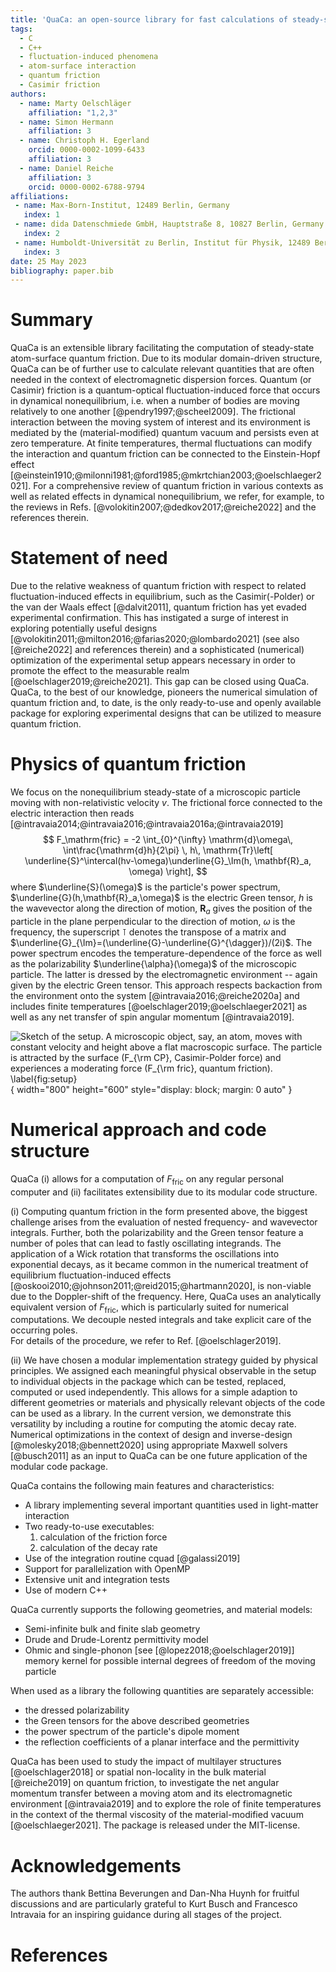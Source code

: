 ```yaml
---
title: 'QuaCa: an open-source library for fast calculations of steady-state quantum friction'
tags:
  - C
  - C++
  - fluctuation-induced phenomena
  - atom-surface interaction
  - quantum friction
  - Casimir friction
authors:
  - name: Marty Oelschläger
    affiliation: "1,2,3"
  - name: Simon Hermann
    affiliation: 3
  - name: Christoph H. Egerland
    orcid: 0000-0002-1099-6433
    affiliation: 3
  - name: Daniel Reiche
    affiliation: 3
    orcid: 0000-0002-6788-9794
affiliations:
 - name: Max-Born-Institut, 12489 Berlin, Germany
   index: 1
 - name: dida Datenschmiede GmbH, Hauptstraße 8, 10827 Berlin, Germany
   index: 2
 - name: Humboldt-Universität zu Berlin, Institut für Physik, 12489 Berlin, Germany
   index: 3
date: 25 May 2023
bibliography: paper.bib
---
```


# Summary

QuaCa is an extensible library facilitating the computation of steady-state atom-surface quantum friction.
Due to its modular domain-driven structure, QuaCa can be of further use to calculate relevant quantities that are often needed in the context of electromagnetic dispersion forces.
Quantum (or Casimir) friction is a quantum-optical fluctuation-induced force that occurs in dynamical nonequilibrium, i.e. when a number of bodies are moving relatively to one another [@pendry1997;@scheel2009].
The frictional interaction between the moving system of interest and its environment is mediated by the (material-modified) quantum vacuum and persists even at zero temperature.
At finite temperatures, thermal fluctuations can modify the interaction and quantum friction can be connected to the Einstein-Hopf effect [@einstein1910;@milonni1981;@ford1985;@mkrtchian2003;@oelschlaeger2021].
For a comprehensive review of quantum friction in various contexts as well as related effects in dynamical nonequilibrium, we refer, for example, to the reviews in Refs. [@volokitin2007;@dedkov2017;@reiche2022] and the references therein.

# Statement of need

Due to the relative weakness of quantum friction with respect to related fluctuation-induced effects in equilibrium, such as the Casimir(-Polder) or the van der Waals effect [@dalvit2011], quantum friction has yet evaded experimental confirmation.
This has instigated a surge of interest in exploring potentially useful designs [@volokitin2011;@milton2016;@farias2020;@lombardo2021] (see also [@reiche2022] and references therein) and a sophisticated (numerical) optimization of the experimental setup appears necessary in order to promote the effect to the measurable realm [@oelschlager2019;@reiche2021]. 
This gap can be closed using QuaCa. 
QuaCa, to the best of our knowledge, pioneers the numerical simulation of quantum friction and, to date, is the only ready-to-use and openly available package for exploring experimental designs that can be utilized to measure quantum friction.


# Physics of quantum friction

We focus on the nonequilibrium steady-state of a microscopic particle moving with non-relativistic velocity $v$.
The frictional force connected to the electric interaction then reads [@intravaia2014;@intravaia2016;@intravaia2016a;@intravaia2019]
$$
  F_\mathrm{fric} =
-2
\int_{0}^{\infty} \mathrm{d}\omega\, \int\frac{\mathrm{d}h}{2\pi} \, h\,
\mathrm{Tr}\left[
\underline{S}^\intercal(hv-\omega)\underline{G}_\Im(h, \mathbf{R}_a, \omega)
\right],
$$
where $\underline{S}(\omega)$ is the particle's power spectrum, $\underline{G}(h,\mathbf{R}_a,\omega)$ is the electric Green tensor, $h$ is the wavevector along the direction of motion, $\mathbf{R}_a$ gives the position of the particle in the plane perpendicular to the direction of motion, $\omega$ is the frequency, the superscript $\intercal$ denotes the transpose of a matrix and $\underline{G}_{\Im}=(\underline{G}-\underline{G}^{\dagger})/(2i)$.
The power spectrum encodes the temperature-dependence of the force as well as the polarizability $\underline{\alpha}(\omega)$ of the microscopic particle.
The latter is dressed by the electromagnetic environment -- again given by the electric Green tensor.
This approach respects backaction from the environment onto the system [@intravaia2016;@reiche2020a] and includes finite temperatures [@oelschlager2019;@oelschlaeger2021] as well as any net transfer of spin angular momentum [@intravaia2019].


![Sketch of the setup. A microscopic object, say, an atom, moves with constant velocity and height above a flat macroscopic surface. 
The particle is attracted by the surface ($F_{\rm CP}$, Casimir-Polder force) and experiences a moderating force ($F_{\rm fric}$, quantum friction). \label{fig:setup}](images/setup.svg){ width="800" height="600" style="display: block; margin: 0 auto" }

# Numerical approach and code structure

QuaCa (i) allows for a computation of $F_{\mathrm{fric}}$ on any regular personal computer and (ii) facilitates extensibility due to its modular code structure.

(i) Computing quantum friction in the form presented above, the biggest challenge arises from the evaluation of nested frequency- and wavevector integrals.
Further, both the polarizability and the Green tensor feature a number of poles that can lead to fastly oscillating integrands.
The application of a Wick rotation that transforms the oscillations into exponential decays, as it became common in the numerical treatment of equilibrium fluctuation-induced effects [@oskooi2010;@johnson2011;@reid2015;@hartmann2020], is non-viable due to the Doppler-shift of the frequency.
Here, QuaCa uses an analytically equivalent version of $F_{\mathrm{fric}}$, which is particularly suited for numerical computations. We decouple nested integrals and take explicit care of the occurring poles.  
For details of the procedure, we refer to Ref. [@oelschlager2019].

(ii) We have chosen a modular implementation strategy guided by physical principles. 
We assigned each meaningful physical observable in the setup to individual objects in the package which can be tested, replaced, computed or used independently. 
This allows for a simple adaption to different geometries or materials and physically relevant objects of the code can be used as a library.
In the current version, we demonstrate this versatility by including a routine for computing the atomic decay rate.
Numerical optimizations in the context of design and inverse-design [@molesky2018;@bennett2020] using appropriate Maxwell solvers [@busch2011] as an input to QuaCa can be one future application of the modular code package.


QuaCa contains the following main features and characteristics:

- A library implementing several important quantities used in light-matter interaction
- Two ready-to-use executables:
  1) calculation of the friction force
  2) calculation of the decay rate
- Use of the integration routine cquad [@galassi2019] 
- Support for parallelization with OpenMP
- Extensive unit and integration tests
- Use of modern C++

QuaCa currently supports the following geometries, and material models:

 - Semi-infinite bulk and finite slab geometry
 - Drude and Drude-Lorentz permittivity model
 - Ohmic and single-phonon [see [@lopez2018;@oelschlager2019]] memory kernel for possible internal degrees of freedom of the moving particle

When used as a library the following quantities are separately accessible:

 - the dressed polarizability
 - the Green tensors for the above described geometries
 - the power spectrum of the particle's dipole moment
 - the reflection coefficients of a planar interface and the permittivity

QuaCa has been used to study the impact of multilayer structures [@oelschlager2018] or spatial non-locality in the bulk material [@reiche2019] on quantum friction, to investigate the net angular momentum transfer between a moving atom and its electromagnetic environment [@intravaia2019] and to explore the role of finite temperatures in the context of the thermal viscosity of the material-modified vacuum [@oelschlaeger2021]. The package is released under the MIT-license.

# Acknowledgements
The authors thank Bettina Beverungen and Dan-Nha Huynh for fruitful discussions and are particularly grateful to Kurt Busch and Francesco Intravaia for an inspiring guidance during all stages of the project.

# References
